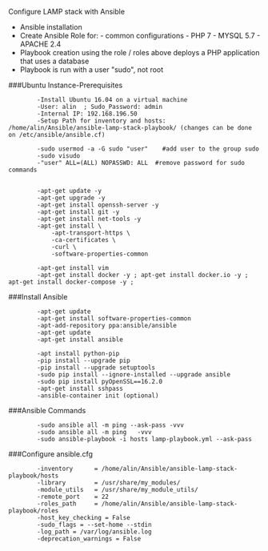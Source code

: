 Configure LAMP stack with Ansible
- Ansible installation
- Create Ansible Role for:
            - common configurations
            - PHP 7
            - MYSQL 5.7
            - APACHE 2.4
- Playbook creation using the role / roles above deploys a PHP application that uses a database
- Playbook is run with a user "sudo", not root

###Ubuntu Instance-Prerequisites
            
            -Install Ubuntu 16.04 on a virtual machine
            -User: alin  ; Sudo_Password: admin
            -Internal IP: 192.168.196.50
            -Setup Path for inventory and hosts: /home/alin/Ansible/ansible-lamp-stack-playbook/ (changes can be done on /etc/ansible/ansible.cf)

            -sudo usermod -a -G sudo "user"    #add user to the group sudo
            -sudo visudo
            -"user" ALL=(ALL) NOPASSWD: ALL  #remove password for sudo commands


            -apt-get update -y
            -apt-get upgrade -y
            -apt-get install openssh-server -y
            -apt-get install git -y
            -apt-get install net-tools -y
            -apt-get install \
                -apt-transport-https \
                -ca-certificates \
                -curl \
                -software-properties-common

            -apt-get install vim
            -apt-get install docker -y ; apt-get install docker.io -y ; apt-get install docker-compose -y ;

###Install Ansible

            -apt-get update
            -apt-get install software-properties-common
            -apt-add-repository ppa:ansible/ansible
            -apt-get update
            -apt-get install ansible

            -apt install python-pip
            -pip install --upgrade pip
            -pip install --upgrade setuptools
            -sudo pip install --ignore-installed --upgrade ansible
            -sudo pip install pyOpenSSL==16.2.0
            -apt-get install sshpass
            -ansible-container init (optional)

###Ansible Commands

            -sudo ansible all -m ping --ask-pass -vvv
            -sudo ansible all -m ping   -vvv
            -sudo ansible-playbook -i hosts lamp-playbook.yml --ask-pass


###Configure ansible.cfg

            -inventory      = /home/alin/Ansible/ansible-lamp-stack-playbook/hosts
            -library        = /usr/share/my_modules/
            -module_utils   = /usr/share/my_module_utils/
            -remote_port    = 22
            -roles_path     = /home/alin/Ansible/ansible-lamp-stack-playbook/roles
            -host_key_checking = False
            -sudo_flags = --set-home --stdin
            -log_path = /var/log/ansible.log
            -deprecation_warnings = False
